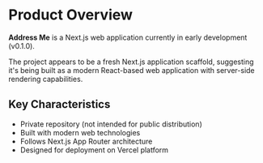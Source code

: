 # Product Overview

**Address Me** is a Next.js web application currently in early development (v0.1.0). 

The project appears to be a fresh Next.js application scaffold, suggesting it's being built as a modern React-based web application with server-side rendering capabilities.

## Key Characteristics
- Private repository (not intended for public distribution)
- Built with modern web technologies
- Follows Next.js App Router architecture
- Designed for deployment on Vercel platform